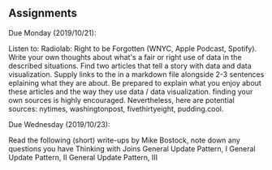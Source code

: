 ## Assignments 

Due Monday (2019/10/21):

Listen to: Radiolab: Right to be Forgotten (WNYC, Apple Podcast, Spotify). Write your own thoughts about what's a fair or right use of data in the described situations.
Find two articles that tell a story with data and data visualization.
Supply links to the in a markdown file alongside 2-3 sentences eplaining what they are about.
Be prepared to explain what you enjoy about these articles and the way they use data / data visualization.
finding your own sources is highly encouraged. Nevertheless, here are potential sources: nytimes, washingtonpost, fivethirtyeight, pudding.cool.

Due Wednesday (2019/10/23):

Read the following (short) write-ups by Mike Bostock, note down any questions you have
Thinking with Joins
General Update Pattern, I
General Update Pattern, II
General Update Pattern, III



